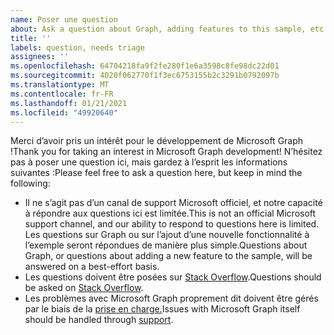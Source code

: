 ```yaml
---
name: Poser une question
about: Ask a question about Graph, adding features to this sample, etc.
title: ''
labels: question, needs triage
assignees: ''
ms.openlocfilehash: 64704218fa9f2fe280f1e6a3598c8fe98dc22d01
ms.sourcegitcommit: 4020f062770f1f3ec6753155b2c3291b0792097b
ms.translationtype: MT
ms.contentlocale: fr-FR
ms.lasthandoff: 01/21/2021
ms.locfileid: "49920640"
---
```

<span data-ttu-id="52bf8-102">Merci d’avoir pris un intérêt pour le développement de Microsoft Graph !</span><span class="sxs-lookup"><span data-stu-id="52bf8-102">Thank you for taking an interest in Microsoft Graph development!</span></span> <span data-ttu-id="52bf8-103">N’hésitez pas à poser une question ici, mais gardez à l’esprit les informations suivantes :</span><span class="sxs-lookup"><span data-stu-id="52bf8-103">Please feel free to ask a question here, but keep in mind the following:</span></span>

- <span data-ttu-id="52bf8-104">Il ne s’agit pas d’un canal de support Microsoft officiel, et notre capacité à répondre aux questions ici est limitée.</span><span class="sxs-lookup"><span data-stu-id="52bf8-104">This is not an official Microsoft support channel, and our ability to respond to questions here is limited.</span></span> <span data-ttu-id="52bf8-105">Les questions sur Graph ou sur l’ajout d’une nouvelle fonctionnalité à l’exemple seront répondues de manière plus simple.</span><span class="sxs-lookup"><span data-stu-id="52bf8-105">Questions about Graph, or questions about adding a new feature to the sample, will be answered on a best-effort basis.</span></span>
- <span data-ttu-id="52bf8-106">Les questions doivent être posées sur [Stack Overflow](https://stackoverflow.com/questions/tagged/microsoft-graph).</span><span class="sxs-lookup"><span data-stu-id="52bf8-106">Questions should be asked on [Stack Overflow](https://stackoverflow.com/questions/tagged/microsoft-graph).</span></span>
- <span data-ttu-id="52bf8-107">Les problèmes avec Microsoft Graph proprement dit doivent être gérés par le biais de la [prise en charge.](https://developer.microsoft.com/graph/support)</span><span class="sxs-lookup"><span data-stu-id="52bf8-107">Issues with Microsoft Graph itself should be handled through [support](https://developer.microsoft.com/graph/support).</span></span>
